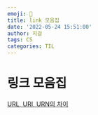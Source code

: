 ```yaml
---
emoji: 🙈
title: link 모음집
date: '2022-05-24 15:51:00'
author: 지걸
tags: CS
categories: TIL
---
```


# 링크 모음집
[URL, URI, URN의 차이](https://auth0.com/blog/url-uri-urn-differences/)